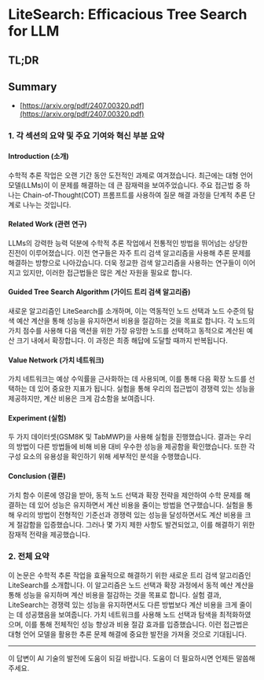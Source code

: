 # LiteSearch: Efficacious Tree Search for LLM
## TL;DR
## Summary
- [https://arxiv.org/pdf/2407.00320.pdf](https://arxiv.org/pdf/2407.00320.pdf)

### 1. 각 섹션의 요약 및 주요 기여와 혁신 부분 요약

#### Introduction (소개)
수학적 추론 작업은 오랜 기간 동안 도전적인 과제로 여겨졌습니다. 최근에는 대형 언어 모델(LLMs)이 이 문제를 해결하는 데 큰 잠재력을 보여주었습니다. 주요 접근법 중 하나는 Chain-of-Thought(COT) 프롬프트를 사용하여 질문 해결 과정을 단계적 추론 단계로 나누는 것입니다.

#### Related Work (관련 연구)
LLMs의 강력한 능력 덕분에 수학적 추론 작업에서 전통적인 방법을 뛰어넘는 상당한 진전이 이루어졌습니다. 이전 연구들은 자주 트리 검색 알고리즘을 사용해 추론 문제를 해결하는 방향으로 나아갔습니다. 더욱 정교한 검색 알고리즘을 사용하는 연구들이 이어지고 있지만, 이러한 접근법들은 많은 계산 자원을 필요로 합니다.

#### Guided Tree Search Algorithm (가이드 트리 검색 알고리즘)
새로운 알고리즘인 LiteSearch를 소개하며, 이는 역동적인 노드 선택과 노드 수준의 탐색 예산 계산을 통해 성능을 유지하면서 비용을 절감하는 것을 목표로 합니다. 각 노드의 가치 점수를 사용해 다음 액션을 위한 가장 유망한 노드를 선택하고 동적으로 계산된 예산 크기 내에서 확장합니다. 이 과정은 최종 해답에 도달할 때까지 반복됩니다.

#### Value Network (가치 네트워크)
가치 네트워크는 예상 수익률을 근사화하는 데 사용되며, 이를 통해 다음 확장 노드를 선택하는 데 있어 중요한 지표가 됩니다. 실험을 통해 우리의 접근법이 경쟁력 있는 성능을 제공하지만, 계산 비용은 크게 감소함을 보여줍니다.

#### Experiment (실험)
두 가지 데이터셋(GSM8K 및 TabMWP)을 사용해 실험을 진행했습니다. 결과는 우리의 방법이 다른 방법들에 비해 비용 대비 우수한 성능을 제공함을 확인했습니다. 또한 각 구성 요소의 유용성을 확인하기 위해 세부적인 분석을 수행했습니다.

#### Conclusion (결론)
가치 함수 이론에 영감을 받아, 동적 노드 선택과 확장 전략을 제안하여 수학 문제를 해결하는 데 있어 성능은 유지하면서 계산 비용을 줄이는 방법을 연구했습니다. 실험을 통해 우리의 방법이 전형적인 기준선과 경쟁력 있는 성능을 달성하면서도 계산 비용을 크게 절감함을 입증했습니다. 그러나 몇 가지 제한 사항도 발견되었고, 이를 해결하기 위한 잠재적 전략을 제공했습니다.

### 2. 전체 요약
이 논문은 수학적 추론 작업을 효율적으로 해결하기 위한 새로운 트리 검색 알고리즘인 LiteSearch를 소개합니다. 이 알고리즘은 노드 선택과 확장 과정에서 동적 예산 계산을 통해 성능을 유지하며 계산 비용을 절감하는 것을 목표로 합니다. 실험 결과, LiteSearch는 경쟁력 있는 성능을 유지하면서도 다른 방법보다 계산 비용을 크게 줄이는 데 성공했음을 보여줍니다. 가치 네트워크를 사용해 노드 선택과 탐색을 최적화하였으며, 이를 통해 전체적인 성능 향상과 비용 절감 효과를 입증했습니다. 이런 접근법은 대형 언어 모델을 활용한 추론 문제 해결에 중요한 발전을 가져올 것으로 기대됩니다.

---

이 답변이 AI 기술의 발전에 도움이 되길 바랍니다. 도움이 더 필요하시면 언제든 말씀해 주세요.